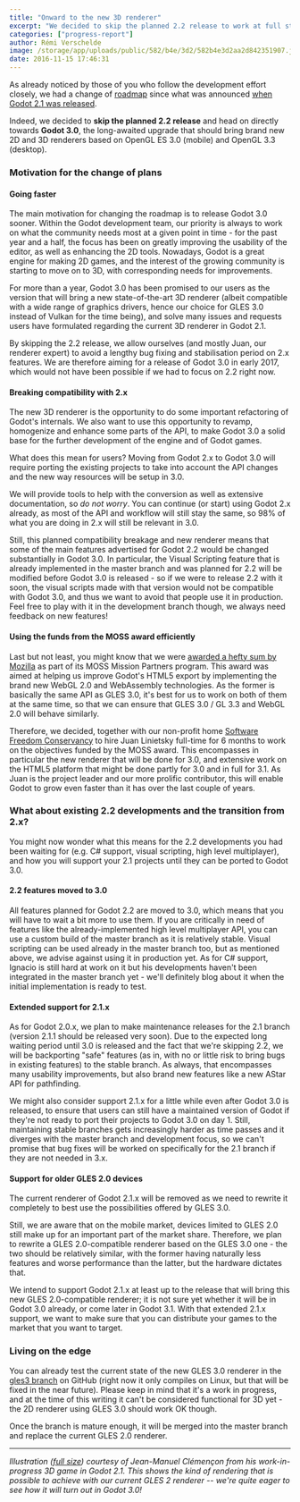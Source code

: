 ```yaml
---
title: "Onward to the new 3D renderer"
excerpt: "We decided to skip the planned 2.2 release to work at full steam on the upcoming Godot 3.0 and its new OpenGL ES 3.0 / OpenGL 3.3 renderer. We aim for a Godot 3.0 release in the first quarter of 2017, and it should bring an incredible load of features and improvements. Juan Linietsky will also be working full-time on Godot for the coming months thanks to the Mozilla MOSS award that we received earlier this year."
categories: ["progress-report"]
author: Rémi Verschelde
image: /storage/app/uploads/public/582/b4e/3d2/582b4e3d2aa2d842351907.jpg
date: 2016-11-15 17:46:31
---
```


As already noticed by those of you who follow the development effort closely, we had a change of [roadmap](/article/godots-new-renderer-progress-report-1) since what was announced [when Godot 2.1 was released](/article/godot-reaches-2-1-stable).

Indeed, we decided to **skip the planned 2.2 release** and head on directly towards **Godot 3.0**, the long-awaited upgrade that should bring brand new 2D and 3D renderers based on OpenGL ES 3.0 (mobile) and OpenGL 3.3 (desktop).

### Motivation for the change of plans

#### Going faster

The main motivation for changing the roadmap is to release Godot 3.0 sooner. Within the Godot development team, our priority is always to work on what the community needs most at a given point in time - for the past year and a half, the focus has been on greatly improving the usability of the editor, as well as enhancing the 2D tools. Nowadays, Godot is a great engine for making 2D games, and the interest of the growing community is starting to move on to 3D, with corresponding needs for improvements.

For more than a year, Godot 3.0 has been promised to our users as the version that will bring a new state-of-the-art 3D renderer (albeit compatible with a wide range of graphics drivers, hence our choice for GLES 3.0 instead of Vulkan for the time being), and solve many issues and requests users have formulated regarding the current 3D renderer in Godot 2.1.

By skipping the 2.2 release, we allow ourselves (and mostly Juan, our renderer expert) to avoid a lengthy bug fixing and stabilisation period on 2.x features. We are therefore aiming for a release of Godot 3.0 in early 2017, which would not have been possible if we had to focus on 2.2 right now.

#### Breaking compatibility with 2.x

The new 3D renderer is the opportunity to do some important refactoring of Godot's internals. We also want to use this opportunity to revamp, homogenize and enhance some parts of the API, to make Godot 3.0 a solid base for the further development of the engine and of Godot games.

What does this mean for users? Moving from Godot 2.x to Godot 3.0 will require porting the existing projects to take into account the API changes and the new way resources will be setup in 3.0.

We will provide tools to help with the conversion as well as extensive documentation, so *do not worry*. You can continue (or start) using Godot 2.x already, as most of the API and workflow will still stay the same, so 98% of what you are doing in 2.x will still be relevant in 3.0.

Still, this planned compatibility breakage and new renderer means that some of the main features advertised for Godot 2.2 would be changed substantially in Godot 3.0. In particular, the Visual Scripting feature that is already implemented in the master branch and was planned for 2.2 will be modified before Godot 3.0 is released - so if we were to release 2.2 with it soon, the visual scripts made with that version would not be compatible with Godot 3.0, and thus we want to avoid that people use it in production. Feel free to play with it in the development branch though, we always need feedback on new features!

#### Using the funds from the MOSS award efficiently

Last but not least, you might know that we were [awarded a hefty sum by Mozilla](/article/mozilla-awards-godot-engine-part-moss-mission-partners-program) as part of its MOSS Mission Partners program. This award was aimed at helping us improve Godot's HTML5 export by implementing the brand new WebGL 2.0 and WebAssembly technologies. As the former is basically the same API as GLES 3.0, it's best for us to work on both of them at the same time, so that we can ensure that GLES 3.0 / GL 3.3 and WebGL 2.0 will behave similarly.

Therefore, we decided, together with our non-profit home [Software Freedom Conservancy](https://sfconservancy.org/) to hire Juan Linietsky full-time for 6 months to work on the objectives funded by the MOSS award. This encompasses in particular the new renderer that will be done for 3.0, and extensive work on the HTML5 platform that might be done partly for 3.0 and in full for 3.1. As Juan is the project leader and our more prolific contributor, this will enable Godot to grow even faster than it has over the last couple of years.

### What about existing 2.2 developments and the transition from 2.x?

You might now wonder what this means for the 2.2 developments you had been waiting for (e.g. C# support, visual scripting, high level multiplayer), and how you will support your 2.1 projects until they can be ported to Godot 3.0.

#### 2.2 features moved to 3.0

All features planned for Godot 2.2 are moved to 3.0, which means that you will have to wait a bit more to use them. If you are critically in need of features like the already-implemented high level multiplayer API, you can use a custom build of the master branch as it is relatively stable. Visual scripting can be used already in the master branch too, but as mentioned above, we advise against using it in production yet. As for C# support, Ignacio is still hard at work on it but his developments haven't been integrated in the master branch yet - we'll definitely blog about it when the initial implementation is ready to test.

#### Extended support for 2.1.x

As for Godot 2.0.x, we plan to make maintenance releases for the 2.1 branch (version 2.1.1 should be released very soon). Due to the expected long waiting period until 3.0 is released and the fact that we're skipping 2.2, we will be backporting "safe" features (as in, with no or little risk to bring bugs in existing features) to the stable branch. As always, that encompasses many usability improvements, but also brand new features like a new AStar API for pathfinding.

We might also consider support 2.1.x for a little while even after Godot 3.0 is released, to ensure that users can still have a maintained version of Godot if they're not ready to port their projects to Godot 3.0 on day 1. Still, maintaining stable branches gets increasingly harder as time passes and it diverges with the master branch and development focus, so we can't promise that bug fixes will be worked on specifically for the 2.1 branch if they are not needed in 3.x.

#### Support for older GLES 2.0 devices

The current renderer of Godot 2.1.x will be removed as we need to rewrite it completely to best use the possibilities offered by GLES 3.0.

Still, we are aware that on the mobile market, devices limited to GLES 2.0 still make up for an important part of the market share. Therefore, we plan to rewrite a GLES 2.0-compatible renderer based on the GLES 3.0 one - the two should be relatively similar, with the former having naturally less features and worse performance than the latter, but the hardware dictates that.

We intend to support Godot 2.1.x at least up to the release that will bring this new GLES 2.0-compatible renderer; it is not sure yet whether it will be in Godot 3.0 already, or come later in Godot 3.1. With that extended 2.1.x support, we want to make sure that you can distribute your games to the market that you want to target.

### Living on the edge

You can already test the current state of the new GLES 3.0 renderer in the [gles3 branch](https://github.com/godotengine/godot/tree/gles3) on GitHub (right now it only compiles on Linux, but that will be fixed in the near future). Please keep in mind that it's a work in progress, and at the time of this writing it can't be considered functional for 3D yet - the 2D renderer using GLES 3.0 should work OK though.

Once the branch is mature enough, it will be merged into the master branch and replace the current GLES 2.0 renderer.

-----------

*Illustration ([full size](/storage/app/uploads/public/582/b4e/3d2/582b4e3d2aa2d842351907.jpg)) courtesy of Jean-Manuel Clémençon from his work-in-progress 3D game in Godot 2.1. This shows the kind of rendering that is possible to achieve with our current GLES 2 renderer -- we're quite eager to see how it will turn out in Godot 3.0!*